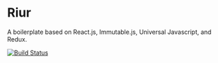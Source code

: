 # Riur
A boilerplate based on React.js, Immutable.js, Universal Javascript, and Redux.

[![Build Status](https://travis-ci.org/Mr-Antivirus/Riur.svg?branch=master)](https://travis-ci.org/Mr-Antivirus/Riur) 
